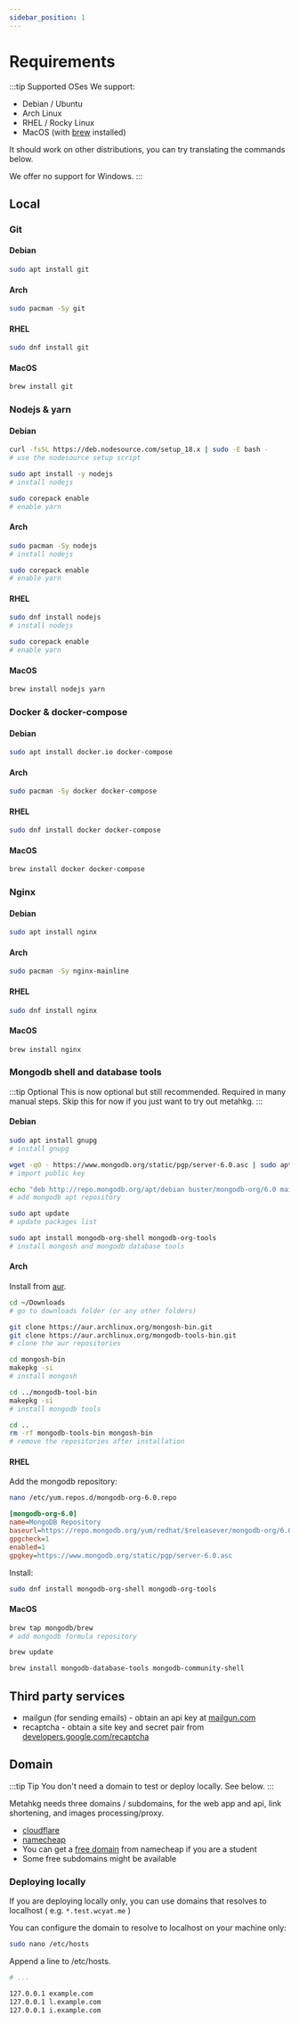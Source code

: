 ```yaml
---
sidebar_position: 1
---
```


# Requirements

:::tip Supported OSes
We support:

- Debian / Ubuntu
- Arch Linux
- RHEL / Rocky Linux
- MacOS (with [brew](https://brew.sh/) installed)

It should work on other distributions, you can try translating the commands below.

We offer no support for Windows.
:::

## Local

### Git

#### Debian

```bash
sudo apt install git
```

#### Arch

```bash
sudo pacman -Sy git
```

#### RHEL

```bash
sudo dnf install git
```

#### MacOS

```bash
brew install git
```

### Nodejs & yarn

#### Debian

```bash
curl -fsSL https://deb.nodesource.com/setup_18.x | sudo -E bash -
# use the nodesource setup script

sudo apt install -y nodejs
# install nodejs

sudo corepack enable
# enable yarn
```

#### Arch

```bash
sudo pacman -Sy nodejs
# install nodejs

sudo corepack enable
# enable yarn
```

#### RHEL

```bash
sudo dnf install nodejs
# install nodejs

sudo corepack enable
# enable yarn
```

#### MacOS

```bash
brew install nodejs yarn
```

### Docker & docker-compose

#### Debian

```bash
sudo apt install docker.io docker-compose
```

#### Arch

```bash
sudo pacman -Sy docker docker-compose
```

#### RHEL

```bash
sudo dnf install docker docker-compose
```

#### MacOS

```bash
brew install docker docker-compose
```

### Nginx

#### Debian

```bash
sudo apt install nginx
```

#### Arch

```bash
sudo pacman -Sy nginx-mainline
```

#### RHEL

```bash
sudo dnf install nginx
```

#### MacOS

```bash
brew install nginx
```

### Mongodb shell and database tools

:::tip Optional
This is now optional but still recommended. Required in many manual steps.
Skip this for now if you just want to try out metahkg.
:::

#### Debian

```bash
sudo apt install gnupg
# install gnupg

wget -qO - https://www.mongodb.org/static/pgp/server-6.0.asc | sudo apt-key add -
# import public key

echo "deb http://repo.mongodb.org/apt/debian buster/mongodb-org/6.0 main" | sudo tee /etc/apt/sources.list.d/mongodb-org-6.0.list
# add mongodb apt repository

sudo apt update
# update packages list

sudo apt install mongodb-org-shell mongodb-org-tools
# install mongosh and mongodb database tools
```

#### Arch

Install from [aur](https://aur.archlinux.org/).

```bash
cd ~/Downloads
# go to downloads folder (or any other folders)

git clone https://aur.archlinux.org/mongosh-bin.git
git clone https://aur.archlinux.org/mongodb-tools-bin.git
# clone the aur repositories

cd mongosh-bin
makepkg -si
# install mongosh

cd ../mongodb-tool-bin
makepkg -si
# install mongodb tools

cd ..
rm -rf mongodb-tools-bin mongosh-bin
# remove the repositories after installation
```

#### RHEL

Add the mongodb repository:

```bash
nano /etc/yum.repos.d/mongodb-org-6.0.repo
```

```ini title=/etc/yum.repos.d/mongodb-org-6.0.repo
[mongodb-org-6.0]
name=MongoDB Repository
baseurl=https://repo.mongodb.org/yum/redhat/$releasever/mongodb-org/6.0/x86_64/
gpgcheck=1
enabled=1
gpgkey=https://www.mongodb.org/static/pgp/server-6.0.asc
```

Install:

```bash
sudo dnf install mongodb-org-shell mongodb-org-tools
```

#### MacOS

```bash
brew tap mongodb/brew
# add mongodb formula repository

brew update

brew install mongodb-database-tools mongodb-community-shell
```

## Third party services

- mailgun (for sending emails) - obtain an api key at [mailgun.com](https://mailgun.com)
- recaptcha - obtain a site key and secret pair from [developers.google.com/recaptcha](https://developers.google.com/recaptcha)

## Domain

:::tip Tip
You don't need a domain to test or deploy locally. See below.
:::

Metahkg needs three domains / subdomains, for the web app and api, link shortening, and images processing/proxy.
- [cloudflare](https://developers.cloudflare.com/registrar/get-started/register-domain/)
- [namecheap](https://www.namecheap.com/)
- You can get a [free domain](https://nc.me/) from namecheap if you are a student
- Some free subdomains might be available

### Deploying locally

If you are deploying locally only, you can use domains that resolves to localhost
( e.g. `*.test.wcyat.me` )

You can configure the domain to resolve to localhost on your machine only:

```bash
sudo nano /etc/hosts
```

Append a line to /etc/hosts.

```bash title=/etc/hosts
# ...

127.0.0.1 example.com
127.0.0.1 l.example.com
127.0.0.1 i.example.com
```
